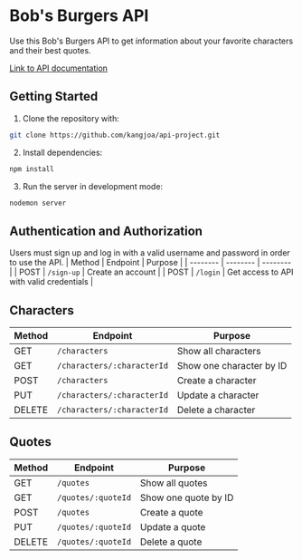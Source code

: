 # Bob's Burgers API

Use this Bob's Burgers API to get information about your favorite characters and their best quotes.

[Link to API documentation](https://kangjoa.github.io/api-project-docs/#/)

## Getting Started

1. Clone the repository with:
```zsh
git clone https://github.com/kangjoa/api-project.git
```

2. Install dependencies:
```zsh
npm install
```

3. Run the server in development mode:
```zsh
nodemon server
```

## Authentication and Authorization
Users must sign up and log in with a valid username and password in order to use the API.
| Method | Endpoint | Purpose |
| -------- | -------- | -------- |
| POST | `/sign-up` | Create an account |
| POST | `/login` | Get access to API with valid credentials |



## Characters
| Method | Endpoint | Purpose |
| -------- | -------- | -------- |
| GET | `/characters` | Show all characters |
| GET | `/characters/:characterId` | Show one character by ID |
| POST | `/characters` | Create a character |
| PUT | `/characters/:characterId` | Update a character |
| DELETE | `/characters/:characterId` | Delete a character |


## Quotes

| Method | Endpoint | Purpose |
| -------- | -------- | -------- |
| GET | `/quotes` | Show all quotes |
| GET | `/quotes/:quoteId` | Show one quote by ID |
| POST | `/quotes` | Create a quote |
| PUT | `/quotes/:quoteId` | Update a quote |
| DELETE | `/quotes/:quoteId` | Delete a quote |

